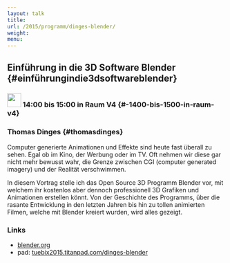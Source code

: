 ```yaml
---
layout: talk
title:
url: /2015/programm/dinges-blender/
weight: 
menu:
---
```

## Einführung in die 3D Software Blender {#einführungindie3dsoftwareblender}

### <img height = "32" src="../../../images/talk.svg"> 14:00 bis 15:00 in Raum V4 {#-1400-bis-1500-in-raum-v4}

### Thomas Dinges {#thomasdinges}

Computer generierte Animationen und Effekte sind heute fast überall zu sehen. Egal ob im Kino, der Werbung oder im TV. Oft nehmen wir diese gar nicht mehr bewusst wahr,
die Grenze zwischen CGI (computer generated imagery) und der Realität verschwimmen.

In diesem Vortrag stelle ich das Open Source 3D Programm Blender vor, mit welchem ihr kostenlos aber dennoch professionell 3D Grafiken und Animationen erstellen könnt. Von der Geschichte des Programms, über die rasante Entwicklung in den letzten Jahren bis hin zu tollen animierten Filmen, welche mit Blender kreiert wurden, wird alles gezeigt.

### Links

- <a href="http://www.blender.org" target="_blank">blender.org</a>
- pad: <a href="https://tuebix2015.titanpad.com/dinges-blender" target="_blank">tuebix2015.titanpad.com/dinges-blender</a>
